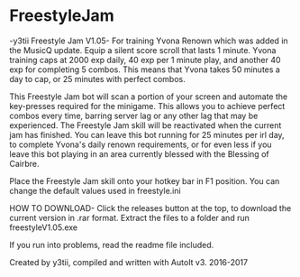 # FreestyleJam
-y3tii Freestyle Jam V1.05-
For training Yvona Renown which was added in the MusicQ update. Equip a silent score scroll that lasts 1 minute.
Yvona training caps at 2000 exp daily, 40 exp per 1 minute play, and another 40 exp for completing 5 combos.
This means that Yvona takes 50 minutes a day to cap, or 25 minutes with perfect combos.

This Freestyle Jam bot will scan a portion of your screen and automate the key-presses required for the minigame. This allows you to achieve perfect combos every time, barring server lag or any other lag that may be experienced. The Freestyle Jam skill will be reactivated when the current jam has finished.
You can leave this bot running for 25 minutes per irl day, to complete Yvona's daily renown requirements, or for even less if you leave this bot playing in an area currently blessed with the Blessing of Cairbre.

Place the Freestyle Jam skill onto your hotkey bar in F1 position.
You can change the default values used in freestyle.ini

HOW TO DOWNLOAD-
Click the releases button at the top, to download the current version in .rar format.
Extract the files to a folder and run freestyleV1.05.exe

If you run into problems, read the readme file included.

Created by y3tii, compiled and written with AutoIt v3.
2016-2017
